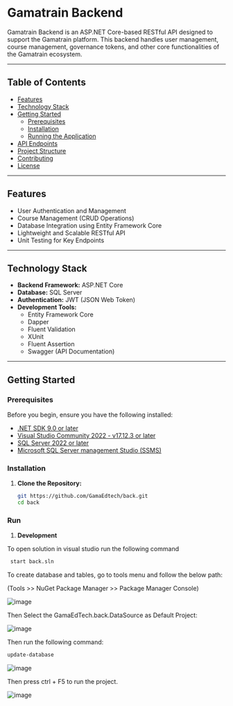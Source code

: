 # Gamatrain Backend

Gamatrain Backend is an ASP.NET Core-based RESTful API designed to support the Gamatrain platform. This backend handles user management, course management, governance tokens, and other core functionalities of the Gamatrain ecosystem.

---

## Table of Contents
- [Features](#features)
- [Technology Stack](#technology-stack)
- [Getting Started](#getting-started)
  - [Prerequisites](#prerequisites)
  - [Installation](#installation)
  - [Running the Application](#running-the-application)
- [API Endpoints](#api-endpoints)
- [Project Structure](#project-structure)
- [Contributing](#contributing)
- [License](#license)

---

## Features
- User Authentication and Management
- Course Management (CRUD Operations)
- Database Integration using Entity Framework Core
- Lightweight and Scalable RESTful API
- Unit Testing for Key Endpoints

---

## Technology Stack
- **Backend Framework:** ASP.NET Core
- **Database:** SQL Server
- **Authentication:** JWT (JSON Web Token)
- **Development Tools:** 
  - Entity Framework Core
  - Dapper
  - Fluent Validation
  - XUnit
  - Fluent Assertion
  - Swagger (API Documentation)

---

## Getting Started

### Prerequisites
Before you begin, ensure you have the following installed:
- [.NET SDK 9.0 or later](https://dotnet.microsoft.com/download)
- [Visual Studio Community 2022 - v17.12.3 or later](https://visualstudio.microsoft.com/vs/community/)
- [SQL Server 2022 or later](https://www.microsoft.com/en-us/sql-server/sql-server-downloads)
- [Microsoft SQL Server management Studio (SSMS)](https://learn.microsoft.com/en-us/sql/ssms/download-sql-server-management-studio-ssms?view=sql-server-ver16#download-ssms)

### Installation
1. **Clone the Repository:**
   ```bash
   git https://github.com/GamaEdtech/back.git
   cd back
   ``` 

### Run
1. **Development**

To open solution in visual studio run the following command

  ```bash
   start back.sln 
   ``` 


To create database and tables, go to tools menu and follow the below path:

(Tools >> NuGet Package Manager >> Package Manager Console)

![image](https://github.com/user-attachments/assets/097dccba-be05-45ce-862b-e210c8b5263e)

Then Select the GamaEdTech.back.DataSource as Default Project:

![image](https://github.com/user-attachments/assets/35346f7c-bf02-4277-b139-6d406dd56d13)

Then run the following command:

   ```bash
   update-database  
   ```

![image](https://github.com/user-attachments/assets/3752b597-1c2c-4cea-bec7-bbd61772fd63)

Then press ctrl + F5 to run the project.

![image](https://github.com/user-attachments/assets/a61ab89a-5c3f-49ef-88ad-ce000781b2a4)



